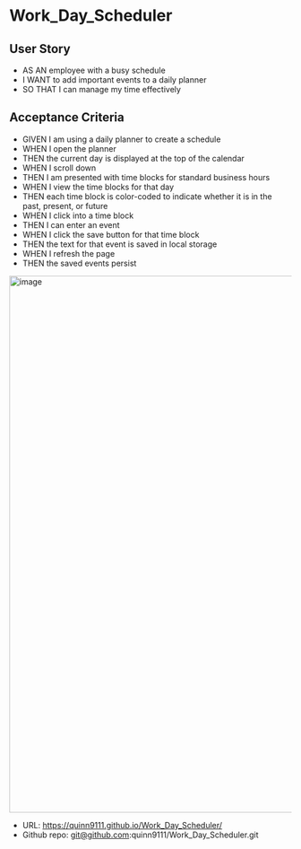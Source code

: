 # Work_Day_Scheduler

## User Story
- AS AN employee with a busy schedule
- I WANT to add important events to a daily planner
- SO THAT I can manage my time effectively

##  Acceptance Criteria
- GIVEN I am using a daily planner to create a schedule
- WHEN I open the planner
- THEN the current day is displayed at the top of the calendar
- WHEN I scroll down
- THEN I am presented with time blocks for standard business hours
- WHEN I view the time blocks for that day
- THEN each time block is color-coded to indicate whether it is in the past, present, or future
- WHEN I click into a time block
- THEN I can enter an event
- WHEN I click the save button for that time block
- THEN the text for that event is saved in local storage
- WHEN I refresh the page
- THEN the saved events persist

<img width="957" alt="image" src="https://user-images.githubusercontent.com/109930505/190046620-d20dd9c0-bc5c-46b3-8242-40c5b42d7caf.png">

- URL: https://quinn9111.github.io/Work_Day_Scheduler/
- Github repo: git@github.com:quinn9111/Work_Day_Scheduler.git
